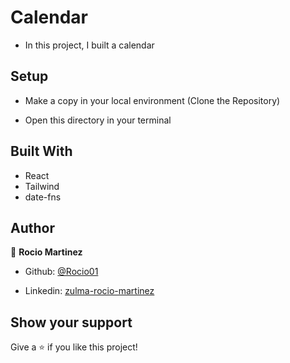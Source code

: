 # Calendar

- In this project, I built a calendar

## Setup

- Make a copy in your local environment (Clone the Repository)

- Open this directory in your terminal

## Built With

- React
- Tailwind
- date-fns

## Author

👤 **Rocio Martinez**

- Github: [@Rocio01](https://github.com/Rocio01)

- Linkedin: [zulma-rocio-martinez](https://www.linkedin.com/in/zulma-rocio-martinez/)

## Show your support

Give a ⭐️ if you like this project!
